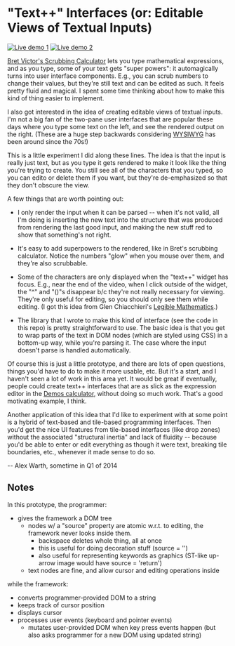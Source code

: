 "Text++" Interfaces (or: Editable Views of Textual Inputs)
==========================================================

[![Live demo 1](https://img.shields.io/badge/Live%20demo-%E2%86%92-9D6EB3.svg?style=flat-square)](http://alexwarth.github.io/projects/textPlusPlus/demo/demo1.html)
[![Live demo 2](https://img.shields.io/badge/Live%20demo-%E2%86%92-9D6EB3.svg?style=flat-square)](http://alexwarth.github.io/projects/textPlusPlus/demo/demo2.html)

[Bret Victor's Scrubbing Calculator](http://worrydream.com/ScrubbingCalculator/) lets you type mathematical expressions, and as you type, some of your text gets "super powers": it automagically turns into user interface components. E.g., you can scrub numbers to change their values, but they're still text and can be edited as such. It feels pretty fluid and magical. I spent some time thinking about how to make this kind of thing easier to implement.

I also got interested in the idea of creating editable views of textual inputs. I'm not a big fan of the two-pane user interfaces that are popular these days where you type some text on the left, and see the rendered output on the right. (These are a huge step backwards considering [WYSIWYG](https://en.wikipedia.org/wiki/WYSIWYG) has been around since the 70s!)

This is a little experiment I did along these lines. The idea is that the input is really just text, but as you type it gets rendered to make it look like the thing you're trying to create. You still see all of the characters that you typed, so you can edito or delete them if you want, but they're de-emphasized so that they don't obscure the view.

A few things that are worth pointing out:

* I only render the input when it can be parsed -- when it's not valid, all I'm doing is inserting the new text into the structure that was produced from rendering the last good input, and making the new stuff red to show that something's not right.

* It's easy to add superpowers to the rendered, like in Bret's scrubbing calculator. Notice the numbers "glow" when you mouse over them, and they're also scrubbable.

* Some of the characters are only displayed when the "text++" widget has focus. E.g., near the end of the video, when I click outside of the widget, the "^" and "()"s disappear b/c they're not really necessary for viewing. They're only useful for editing, so you should only see them while editing. (I got this idea from Glen Chiacchieri's [Legible Mathematics](http://glench.com/LegibleMathematics/).)

* The library that I wrote to make this kind of interface (see the code in this repo) is pretty straightforward to use. The basic idea is that you get to wrap parts of the text in DOM nodes (which are styled using CSS) in a bottom-up way, while you're parsing it. The case where the input doesn't parse is handled automatically.

Of course this is just a little prototype, and there are lots of open questions, things you'd have to do to make it more usable, etc. But it's a start, and I haven't seen a lot of work in this area yet. It would be great if eventually, people could create text++ interfaces that are as slick as the expression editor in the [Demos calculator](https://www.desmos.com/calculator), without doing so much work. That's a good motivating example, I think.

Another application of this idea that I'd like to experiment with at some point is a hybrid of text-based and tile-based programming interfaces. Then you'd get the nice UI features from tile-based interfaces (like drop zones) without the associated "structural inertia" and lack of fluidity -- because you'd be able to enter or edit everything as though it were text, breaking tile boundaries, etc., whenever it made sense to do so.

-- Alex Warth, sometime in Q1 of 2014

Notes
-----

In this prototype, the programmer:

  * gives the framework a DOM tree
    * nodes w/ a "source" property are atomic w.r.t. to editing,
      the framework never looks inside them.
      * backspace deletes whole thing, all at once
      * this is useful for doing decoration stuff (source = '')
      * also useful for representing keywords as graphics (ST-like up-arrow image would have source = 'return')
    * text nodes are fine, and allow cursor and editing operations inside

while the framework:

  * converts programmer-provided DOM to a string
  * keeps track of cursor position
  * displays cursor
  * processes user events (keyboard and pointer events)
    * mutates user-provided DOM when key press events happen
      (but also asks programmer for a new DOM using updated string)
